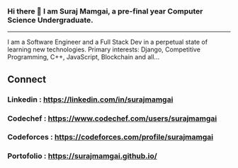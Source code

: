 

<!--
**surajmamgai/surajmamgai** is a ✨ _special_ ✨ repository because its `README.md` (this file) appears on your GitHub profile.

Here are some ideas to get you started:

- 🔭 I’m currently working on ...
- 🌱 I’m currently learning ...
- 👯 I’m looking to collaborate on ...
- 🤔 I’m looking for help with ...
- 💬 Ask me about ...
- 📫 How to reach me: ...
- 😄 Pronouns: ...
- ⚡ Fun fact: ...
-->
### Hi there 👋 I am Suraj Mamgai, a pre-final year Computer Science Undergraduate.
---


I am a Software Engineer and a Full Stack Dev in a perpetual state of learning new technologies.
Primary interests: Django, Competitive Programming, C++, JavaScript, Blockchain and all...


## Connect
### Linkedin : https://linkedin.com/in/surajmamgai
### Codechef : https://www.codechef.com/users/surajmamgai
### Codeforces : https://codeforces.com/profile/surajmamgai
### Portofolio : https://surajmamgai.github.io/

 

